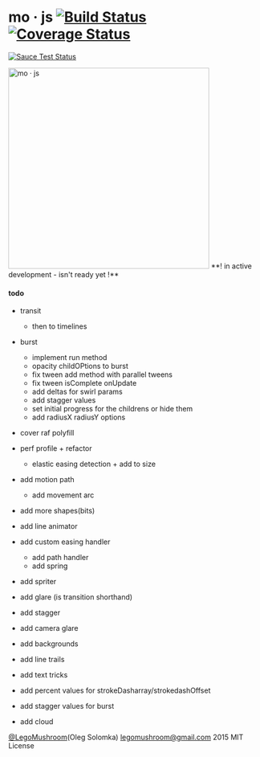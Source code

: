 # mo · js [![Build Status](https://travis-ci.org/legomushroom/mojs.svg?branch=master)](https://travis-ci.org/legomushroom/mojs) [![Coverage Status](https://coveralls.io/repos/legomushroom/mojs/badge.png?branch=master)](https://coveralls.io/r/legomushroom/mojs?branch=master)

[![Sauce Test Status](https://saucelabs.com/browser-matrix/legomushroom.svg)](https://saucelabs.com/u/legomushroom)

<img src="https://github.com/legomushroom/mojs/raw/master/mockups/logo-banner.png" width="400" alt="mo · js">   
**! in active development - isn't ready yet !**

#### todo
- transit
  - then to timelines
- burst
  - implement run method
  - opacity childOPtions to burst
  - fix tween add method with parallel tweens
  - fix tween isComplete onUpdate
  - add deltas for swirl params
  - add stagger values
  - set initial progress for the childrens or hide them
  - add radiusX radiusY options

- cover raf polyfill
- perf profile + refactor
  - elastic easing detection + add to size
- add motion path
  - add movement arc
- add more shapes(bits)
- add line animator
- add custom easing handler
  - add path handler
  - add spring
- add spriter
- add glare (is transition shorthand)
- add stagger
- add camera glare
- add backgrounds
- add line trails
- add text tricks
- add percent values for strokeDasharray/strokedashOffset
- add stagger values for burst
- add cloud

[@LegoMushroom](https://twitter.com/legomushroom)(Oleg Solomka) [legomushroom@gmail.com](mailto:legomushroom@gmail.com) 2015 MIT License
